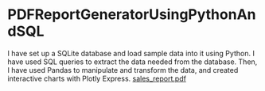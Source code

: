 # PDFReportGeneratorUsingPythonAndSQL
I have set up a SQLite database and load sample data into it using Python. 
I have used SQL queries to extract the data needed from the database. 
Then, I have used Pandas to manipulate and transform the data, and created interactive charts with Plotly Express.
[sales_report.pdf](https://github.com/megharajput5/PDFReportGeneratorUsingPythonAndSQL/files/12051723/sales_report.pdf)
